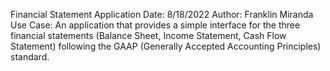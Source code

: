 Financial Statement Application
Date: 8/18/2022
Author: Franklin Miranda
Use Case: An application that provides a simple interface for the three financial statements (Balance Sheet, Income Statement, Cash Flow Statement) following the GAAP (Generally Accepted Accounting Principles) standard.